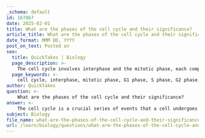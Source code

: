 ```yaml
---
_schema: default
id: 167867
date: 2025-02-01
title: What are the phases of the cell cycle and their significance?
article_title: What are the phases of the cell cycle and their significance?
date_format: MMM DD, YYYY
post_on_text: Posted on
seo:
  title: QuickTakes | Biology
  page_description: >-
    The cell cycle involves interphase and the mitotic phase, each comprising specific phases crucial for cell growth, division, and regulation, playing a significant role in preventing cancer and ensuring proper cellular function.
  page_keywords: >-
    cell cycle, interphase, mitotic phase, G1 phase, S phase, G2 phase, mitosis, cytokinesis, DNA replication, cell regulation, cancer prevention, cellular function, genetic continuity
author: QuickTakes
question: >-
    What are the phases of the cell cycle and their significance?
answer: >-
    The cell cycle is a crucial series of events that a cell undergoes as it grows and divides. It consists of two main phases: interphase and the mitotic phase (M phase). Each of these phases plays a significant role in ensuring proper cell function and division.\n\n### Phases of the Cell Cycle\n\n1. **Interphase**: This is the longer phase of the cell cycle and is divided into three sub-phases:\n   - **G1 Phase (Gap 1)**: During this phase, the cell grows and performs its normal functions. It also assesses whether conditions are favorable for division. If the cell is ready to divide, it will proceed to the next phase.\n   - **S Phase (Synthesis)**: In this phase, DNA replication occurs. Each chromosome is duplicated, resulting in two sister chromatids for each chromosome. This is critical for ensuring that each daughter cell receives an identical set of chromosomes.\n   - **G2 Phase (Gap 2)**: The cell continues to grow and prepares for mitosis. It synthesizes proteins and organelles necessary for cell division and conducts final checks to ensure that DNA has been accurately replicated and that the cell is ready to enter mitosis.\n\n2. **M Phase (Mitotic Phase)**: This phase includes both mitosis and cytokinesis.\n   - **Mitosis**: The process of nuclear division where the duplicated chromosomes are separated into two new nuclei. Mitosis is further divided into several stages: prophase, metaphase, anaphase, and telophase.\n   - **Cytokinesis**: This is the final step where the cytoplasm divides, resulting in two distinct daughter cells, each with an identical set of chromosomes.\n\n### Significance of the Cell Cycle\n\n- **Regulation**: Proper regulation of the cell cycle is essential for normal growth and development. It ensures that cells divide only when necessary and that they do so accurately.\n- **Prevention of Cancer**: Dysregulation of the cell cycle can lead to uncontrolled cell division, which is a hallmark of cancer. Understanding the cell cycle helps in developing treatments that target cancerous cells.\n- **Cellular Function**: Each phase of the cell cycle is critical for maintaining cellular function and integrity. For instance, DNA replication during the S phase is vital for genetic continuity.\n\nIn summary, the cell cycle is a highly regulated process that ensures proper cell growth, division, and function. Understanding its phases and significance is crucial in fields such as genetics, cancer research, and developmental biology.
subject: Biology
file_name: what-are-the-phases-of-the-cell-cycle-and-their-significance.md
url: /learn/biology/questions/what-are-the-phases-of-the-cell-cycle-and-their-significance
---
```


&nbsp;